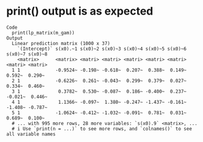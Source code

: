 # print() output is as expected

    Code
      print(lp_matrix(m_gam))
    Output
      Linear prediction matrix (1000 x 37)
        `(Intercept)` s(x0).~1 s(x0)~2 s(x0)~3 s(x0)~4 s(x0)~5 s(x0)~6 s(x0)~7 s(x0)~8
        <matrix>      <matrix> <matri> <matri> <matri> <matri> <matri> <matri> <matri>
      1 1             -0.9524~ -0.198~ -0.618~  0.207~  0.388~  0.149~  0.592~  0.290~
      2 1             -0.6226~  0.261~ -0.043~  0.299~  0.379~  0.027~  0.334~  0.460~
      3 1              0.3782~  0.530~ -0.087~  0.186~ -0.400~  0.237~ -0.021~  0.446~
      4 1              1.1366~ -0.097~  1.380~ -0.247~ -1.437~ -0.161~ -1.408~ -0.787~
      5 1             -1.0624~ -0.412~ -1.032~ -0.091~  0.781~  0.031~  0.689~  0.100~
      # ... with 995 more rows, 28 more variables: `s(x0).9` <matrix>, ...
      # i Use `print(n = ...)` to see more rows, and `colnames()` to see all variable names

